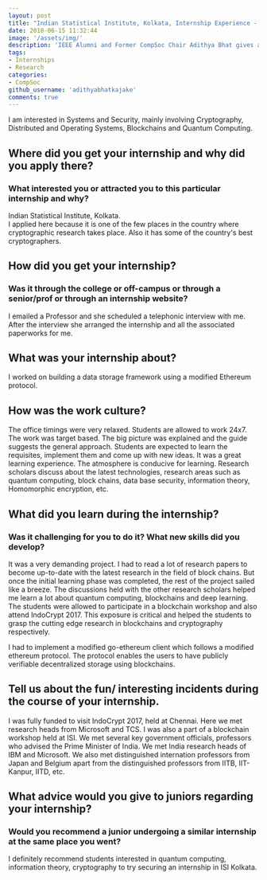 ```yaml
---
layout: post
title: "Indian Statistical Institute, Kolkata, Internship Experience - Adithya Bhat"
date: 2018-06-15 11:32:44
image: '/assets/img/'
description: 'IEEE Alumni and Former CompSoc Chair Adithya Bhat gives advice on how to apply for a 6 Month Internship.'
tags:
- Internships
- Research
categories:
- CompSoc
github_username: 'adithyabhatkajake'
comments: true
---
```


I am interested in Systems and Security, mainly involving Cryptography, Distributed and Operating Systems, Blockchains and Quantum Computing.

## Where did you get your internship and why did you apply there? 
### What interested you or attracted you to this particular internship and why?

Indian Statistical Institute, Kolkata. <br>
I applied here because it is one of the few places in the country where cryptographic research takes place. Also it has some of the country's best cryptographers.

## How did you get your internship? 
### Was it through the college or off-campus or through a senior/prof or through an internship website?

I emailed a Professor and she scheduled a telephonic interview with me. After the interview she arranged the internship and all the associated paperworks for me. 

## What was your internship about?

I worked on building a data storage framework using a modified Ethereum protocol.

## How was the work culture?

The office timings were very relaxed. Students are allowed to work 24x7. The work was target based. The big picture was explained and the guide suggests the general approach. Students are expected to learn the requisites, implement them and come up with new ideas. It was a great learning experience. The atmosphere is conducive for learning. Research scholars discuss about the latest technologies, research areas such as quantum computing, block chains, data base security, information theory, Homomorphic encryption, etc. 

## What did you learn during the internship? 
### Was it challenging for you to do it? What new skills did you develop?

It was a very demanding project. I had to read a lot of research papers to become up-to-date with the latest research in the field of block chains. But once the initial learning phase was completed, the rest of the project sailed like a breeze. The discussions held with the other research scholars helped me learn a lot about quantum computing, blockchains and deep learning. The students were allowed to participate in a blockchain workshop and also attend IndoCrypt 2017. This exposure is critical and helped the students to grasp the cutting edge research in blockchains and cryptography respectively.

I had to implement a modified go-ethereum client which follows a modified ethereum protocol. The protocol enables the users to have publicly verifiable decentralized storage using blockchains.

## Tell us about the fun/ interesting incidents during the course of your internship.

I was fully funded to visit IndoCrypt 2017, held at Chennai. Here we met research heads from Microsoft and TCS. I was also a part of a blockchain workshop held at ISI. We met several key government officials, professors who advised the Prime Minister of India. We met India research heads of IBM and Microsoft. We also met distinguished internation professors from Japan and Belgium apart from the distinguished professors from IITB, IIT-Kanpur, IITD, etc.

## What advice would you give to juniors regarding your internship?
### Would you recommend a junior undergoing a similar internship at the same place you went?

I definitely recommend students interested in quantum computing, information theory, cryptography to try securing an internship in ISI Kolkata.